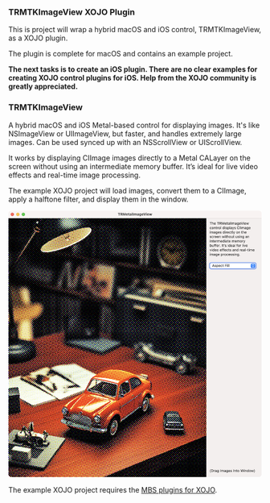 ### TRMTKImageView XOJO Plugin

This is project will wrap a hybrid macOS and iOS control, TRMTKImageView, as a XOJO plugin.

The plugin is complete for macOS and contains an example project.

**The next tasks is to create an iOS plugin. There are no clear examples for creating XOJO control plugins for iOS. Help from the XOJO community is greatly appreciated.**

### TRMTKImageView

A hybrid macOS and iOS Metal-based control for displaying images. It's like NSImageView or UIImageView, but faster, and handles extremely large images. Can be used synced up with an NSScrollView or UIScrollView.

It works by displaying CIImage images directly to a Metal CALayer on the screen without using an intermediate memory buffer. It’s ideal for live video effects and real-time image processing.

The example XOJO project will load images, convert them to a CIImage, apply a halftone filter, and display them in the window.

![](README/TRMetalImageView-macOS.png)

The example XOJO project requires the [MBS plugins for XOJO](https://www.mbsplugins.de).